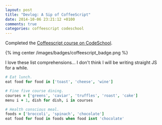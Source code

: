 ```yaml
---
layout: post
title: "Devlog: A Sip of CoffeeScript"
date: 2014-10-06 23:21:12 +0100
comments: true
categories: coffeescript codeschool 
---
```


Completed the [Coffeescript course on CodeSchool](https://www.codeschool.com/courses/coffeescript). 

{% img center /images/badges/coffeescript_badge.png %}

I love these list comprehensions... I don't think I will be writing straight JS for a while.

``` coffeescript
# Eat lunch.
eat food for food in ['toast', 'cheese', 'wine']

# Fine five course dining.
courses = ['greens', 'caviar', 'truffles', 'roast', 'cake']
menu i + 1, dish for dish, i in courses

# Health conscious meal.
foods = ['broccoli', 'spinach', 'chocolate']
eat food for food in foods when food isnt 'chocolate'
```


